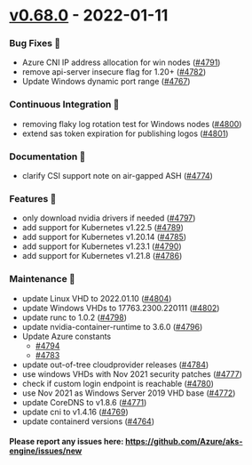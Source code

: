 
<a name="v0.68.0"></a>
# [v0.68.0] - 2022-01-11
### Bug Fixes 🐞
- Azure CNI IP address allocation for win nodes ([#4791](https://github.com/Azure/aks-engine/issues/4791))
- remove api-server insecure flag for 1.20+ ([#4782](https://github.com/Azure/aks-engine/issues/4782))
- Update Windows dynamic port range ([#4767](https://github.com/Azure/aks-engine/issues/4767))

### Continuous Integration 💜
- removing flaky log rotation test for Windows nodes ([#4800](https://github.com/Azure/aks-engine/issues/4800))
- extend sas token expiration for publishing logos ([#4801](https://github.com/Azure/aks-engine/issues/4801))

### Documentation 📘
- clarify CSI support note on air-gapped ASH ([#4774](https://github.com/Azure/aks-engine/issues/4774))

### Features 🌈
- only download nvidia drivers if needed ([#4797](https://github.com/Azure/aks-engine/issues/4797))
- add support for Kubernetes v1.22.5 ([#4789](https://github.com/Azure/aks-engine/issues/4789))
- add support for Kubernetes v1.20.14 ([#4785](https://github.com/Azure/aks-engine/issues/4785))
- add support for Kubernetes v1.23.1 ([#4790](https://github.com/Azure/aks-engine/issues/4790))
- add support for Kubernetes v1.21.8 ([#4786](https://github.com/Azure/aks-engine/issues/4786))

### Maintenance 🔧
- update Linux VHD to 2022.01.10 ([#4804](https://github.com/Azure/aks-engine/issues/4804))
- update Windows VHDs to 17763.2300.220111 ([#4802](https://github.com/Azure/aks-engine/issues/4802))
- update runc to 1.0.2 ([#4798](https://github.com/Azure/aks-engine/issues/4798))
- update nvidia-container-runtime to 3.6.0 ([#4796](https://github.com/Azure/aks-engine/issues/4796))
- Update Azure constants
  - [#4794](https://github.com/Azure/aks-engine/issues/4794)
  - [#4783](https://github.com/Azure/aks-engine/issues/4783)
- update out-of-tree cloudprovider releases ([#4784](https://github.com/Azure/aks-engine/issues/4784))
- use windows VHDs with Nov 2021 security patches ([#4777](https://github.com/Azure/aks-engine/issues/4777))
- check if custom login endpoint is reachable ([#4780](https://github.com/Azure/aks-engine/issues/4780))
- use Nov 2021 as Windows Server 2019 VHD base ([#4772](https://github.com/Azure/aks-engine/issues/4772))
- update CoreDNS to v1.8.6 ([#4771](https://github.com/Azure/aks-engine/issues/4771))
- update cni to v1.4.16 ([#4769](https://github.com/Azure/aks-engine/issues/4769))
- update containerd versions ([#4764](https://github.com/Azure/aks-engine/issues/4764))

#### Please report any issues here: https://github.com/Azure/aks-engine/issues/new
[Unreleased]: https://github.com/Azure/aks-engine/compare/v0.68.0...HEAD
[v0.68.0]: https://github.com/Azure/aks-engine/compare/v0.67.3...v0.68.0
